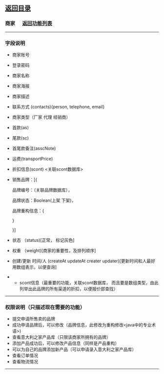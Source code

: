 ## [返回目录](../../readme.md)  
### 商家 &nbsp;&nbsp;&nbsp;&nbsp; [返回功能列表](../5_Function.md)
---
### 字段说明
 - 商家账号
 - 登录密码
 - 商家名称
 - 商家海报
 - 商家描述
 - 联系方式 (contacts){person, telephone, email}
 - 商家类型（厂家 代理 经销商）
 - 首款(as)
 - 尾款(sc)
 - 首尾款备注(asscNote)
 - 运费(transportPrice)
 - 折扣信息(scont) <关联scont数据库>

 - 销售品牌：[{

   	品牌编号：（关联品牌数据库），

	品牌状态：Boolean(上架 下架)，

	品牌重构信息：{

	}

     }]

 - 状态 （status)[正常， 标记灰色]
 - 权重 （weight)[商家的重要性，及排列顺序]
 - 创建/更新 时间/人 (createAt updateAt creater updater)[更新时间和人最好用数组表示，以便查询]

 - * scont信息（最重要的功能，关联scont数据库， 而且要是数组类型，由此列举出此品牌的所有渠道的折扣，以便报价部查找）

 ---

### 权限说明（只描述现在需要的功能）
- 提交申请所售卖的品牌
- 成功申请品牌后，可以修改（品牌信息，此修改为重构修改<java中的专业术语>)
- 查看意大利之家产品库（只限该商家所拥有的品牌）
- 添加产品成功后，可以修改产品信息（同样是产品重构）
- 可以为自己的品牌添加新产品（可以申请录入意大利之家产品库）
- 查看订单情况
- 查看物流情况
---